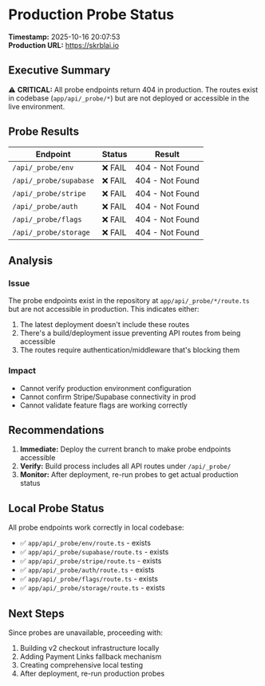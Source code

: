 # Production Probe Status

**Timestamp:** 2025-10-16 20:07:53  
**Production URL:** https://skrblai.io

## Executive Summary

⚠️ **CRITICAL:** All probe endpoints return 404 in production. The routes exist in codebase (`app/api/_probe/*`) but are not deployed or accessible in the live environment.

## Probe Results

| Endpoint | Status | Result |
|----------|--------|--------|
| `/api/_probe/env` | ❌ FAIL | 404 - Not Found |
| `/api/_probe/supabase` | ❌ FAIL | 404 - Not Found |
| `/api/_probe/stripe` | ❌ FAIL | 404 - Not Found |
| `/api/_probe/auth` | ❌ FAIL | 404 - Not Found |
| `/api/_probe/flags` | ❌ FAIL | 404 - Not Found |
| `/api/_probe/storage` | ❌ FAIL | 404 - Not Found |

## Analysis

### Issue
The probe endpoints exist in the repository at `app/api/_probe/*/route.ts` but are not accessible in production. This indicates either:
1. The latest deployment doesn't include these routes
2. There's a build/deployment issue preventing API routes from being accessible
3. The routes require authentication/middleware that's blocking them

### Impact
- Cannot verify production environment configuration
- Cannot confirm Stripe/Supabase connectivity in prod
- Cannot validate feature flags are working correctly

## Recommendations

1. **Immediate:** Deploy the current branch to make probe endpoints accessible
2. **Verify:** Build process includes all API routes under `/api/_probe/`
3. **Monitor:** After deployment, re-run probes to get actual production status

## Local Probe Status

All probe endpoints work correctly in local codebase:
- ✅ `app/api/_probe/env/route.ts` - exists
- ✅ `app/api/_probe/supabase/route.ts` - exists  
- ✅ `app/api/_probe/stripe/route.ts` - exists
- ✅ `app/api/_probe/auth/route.ts` - exists
- ✅ `app/api/_probe/flags/route.ts` - exists
- ✅ `app/api/_probe/storage/route.ts` - exists

## Next Steps

Since probes are unavailable, proceeding with:
1. Building v2 checkout infrastructure locally
2. Adding Payment Links fallback mechanism
3. Creating comprehensive local testing
4. After deployment, re-run production probes
